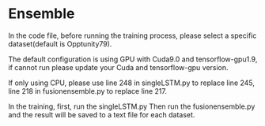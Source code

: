 # Ensemble
In the code file, before running the training process, please select a specific dataset(default is Opptunity79).

The default configuration is using GPU with Cuda9.0 and tensorflow-gpu1.9, if cannot run please update your Cuda and tensorflow-gpu version.

If only using CPU, please use line 248 in singleLSTM.py to replace line 245, line 218 in fusionensemble.py to replace line 217.

In the training, first, run the singleLSTM.py Then run the fusionensemble.py and the result will be saved to a text file for each dataset.
